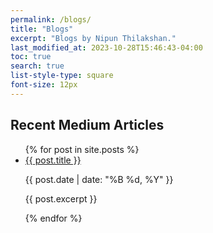 ```yaml
---
permalink: /blogs/
title: "Blogs"
excerpt: "Blogs by Nipun Thilakshan."
last_modified_at: 2023-10-28T15:46:43-04:00
toc: true
search: true
list-style-type: square
font-size: 12px
---
```


<section id="recent-medium-articles">
  <h2>Recent Medium Articles</h2>
  <ul>
    {% for post in site.posts %}
      <li>
        <a href="{{ post.url }}" target="_blank" rel="noopener noreferrer">{{ post.title }}</a>
        <p>{{ post.date | date: "%B %d, %Y" }}</p>
        <p>{{ post.excerpt }}</p>
      </li>
    {% endfor %}
  </ul>
</section>
